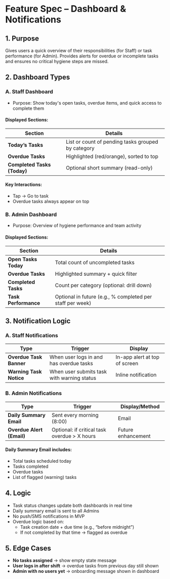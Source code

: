 
# Feature Spec – Dashboard & Notifications

## 1. Purpose
Gives users a quick overview of their responsibilities (for Staff) or task performance (for Admin). Provides alerts for overdue or incomplete tasks and ensures no critical hygiene steps are missed.

## 2. Dashboard Types

### A. Staff Dashboard

- Purpose: Show today's open tasks, overdue items, and quick access to complete them

#### Displayed Sections:

| Section                | Details                                                             |
|------------------------|---------------------------------------------------------------------|
| **Today’s Tasks**      | List or count of pending tasks grouped by category                  |
| **Overdue Tasks**      | Highlighted (red/orange), sorted to top                             |
| **Completed Tasks (Today)** | Optional short summary (read-only)                        |

#### Key Interactions:
- Tap → Go to task
- Overdue tasks always appear on top

### B. Admin Dashboard

- Purpose: Overview of hygiene performance and team activity

#### Displayed Sections:

| Section                | Details                                                             |
|------------------------|---------------------------------------------------------------------|
| **Open Tasks Today**   | Total count of uncompleted tasks                                     |
| **Overdue Tasks**      | Highlighted summary + quick filter                                   |
| **Completed Tasks**    | Count per category (optional: drill down)                            |
| **Task Performance**   | Optional in future (e.g., % completed per staff per week)            |

## 3. Notification Logic

### A. Staff Notifications

| Type                | Trigger                                       | Display                          |
|---------------------|-----------------------------------------------|----------------------------------|
| **Overdue Task Banner** | When user logs in and has overdue tasks      | In-app alert at top of screen    |
| **Warning Task Notice** | When user submits task with warning status   | Inline notification              |

### B. Admin Notifications

| Type                     | Trigger                                          | Display/Method         |
|--------------------------|--------------------------------------------------|------------------------|
| **Daily Summary Email**  | Sent every morning (8:00)                        | Email                  |
| **Overdue Alert (Email)**| Optional: if critical task overdue > X hours     | Future enhancement     |

#### Daily Summary Email includes:
- Total tasks scheduled today
- Tasks completed
- Overdue tasks
- List of flagged (warning) tasks

## 4. Logic

- Task status changes update both dashboards in real time
- Daily summary email is sent to all Admins
- No push/SMS notifications in MVP
- Overdue logic based on:
  - Task creation date + due time (e.g., “before midnight”)
  - If not completed by that time → flagged as overdue

## 5. Edge Cases

- **No tasks assigned** → show empty state message
- **User logs in after shift** → overdue tasks from previous day still shown
- **Admin with no users yet** → onboarding message shown in dashboard